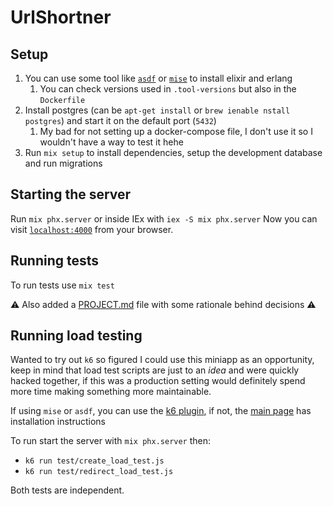 # UrlShortner
## Setup

1. You can use some tool like [`asdf`](https://asdf-vm.com) or [`mise`](https://github.com/jdx/mise) to install elixir and erlang
    1. You can check versions used in `.tool-versions` but also in the `Dockerfile`
1. Install postgres (can be `apt-get install` or `brew ienable nstall postgres`) and start it on the default port (`5432`)
    1. My bad for not setting up a docker-compose file, I don't use it so I wouldn't have a way to test it hehe
1. Run `mix setup` to install dependencies, setup the development database and run migrations

## Starting the server

Run `mix phx.server` or inside IEx with `iex -S mix phx.server`
Now you can visit [`localhost:4000`](http://localhost:4000) from your browser.

## Running tests

To run tests use `mix test`

:warning: Also added a [PROJECT.md](./PROJECT.md) file with some rationale behind decisions :warning:

## Running load testing

Wanted to try out `k6` so figured I could use this miniapp as an opportunity, keep in mind that load test scripts
are just to an _idea_ and were quickly hacked together, if this was a production setting would definitely spend
more time making something more maintainable.

If using `mise` or `asdf`, you can use the [k6 plugin](https://github.com/gr1m0h/asdf-k6), if not, the [main page](https://k6.io/open-source/) has installation instructions

To run start the server with `mix phx.server` then:

- `k6 run test/create_load_test.js`
- `k6 run test/redirect_load_test.js`

Both tests are independent.

